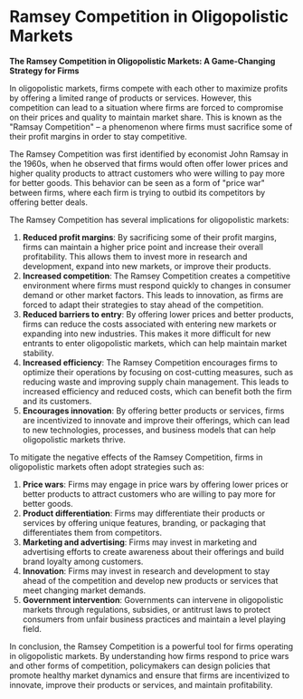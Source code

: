 # Ramsey Competition in Oligopolistic Markets

**The Ramsey Competition in Oligopolistic Markets: A Game-Changing Strategy for Firms**

In oligopolistic markets, firms compete with each other to maximize profits by offering a limited range of products or services. However, this competition can lead to a situation where firms are forced to compromise on their prices and quality to maintain market share. This is known as the "Ramsay Competition" – a phenomenon where firms must sacrifice some of their profit margins in order to stay competitive.

The Ramsey Competition was first identified by economist John Ramsay in the 1960s, when he observed that firms would often offer lower prices and higher quality products to attract customers who were willing to pay more for better goods. This behavior can be seen as a form of "price war" between firms, where each firm is trying to outbid its competitors by offering better deals.

The Ramsey Competition has several implications for oligopolistic markets:

1. **Reduced profit margins**: By sacrificing some of their profit margins, firms can maintain a higher price point and increase their overall profitability. This allows them to invest more in research and development, expand into new markets, or improve their products.
2. **Increased competition**: The Ramsey Competition creates a competitive environment where firms must respond quickly to changes in consumer demand or other market factors. This leads to innovation, as firms are forced to adapt their strategies to stay ahead of the competition.
3. **Reduced barriers to entry**: By offering lower prices and better products, firms can reduce the costs associated with entering new markets or expanding into new industries. This makes it more difficult for new entrants to enter oligopolistic markets, which can help maintain market stability.
4. **Increased efficiency**: The Ramsey Competition encourages firms to optimize their operations by focusing on cost-cutting measures, such as reducing waste and improving supply chain management. This leads to increased efficiency and reduced costs, which can benefit both the firm and its customers.
5. **Encourages innovation**: By offering better products or services, firms are incentivized to innovate and improve their offerings, which can lead to new technologies, processes, and business models that can help oligopolistic markets thrive.

To mitigate the negative effects of the Ramsey Competition, firms in oligopolistic markets often adopt strategies such as:

1. **Price wars**: Firms may engage in price wars by offering lower prices or better products to attract customers who are willing to pay more for better goods.
2. **Product differentiation**: Firms may differentiate their products or services by offering unique features, branding, or packaging that differentiates them from competitors.
3. **Marketing and advertising**: Firms may invest in marketing and advertising efforts to create awareness about their offerings and build brand loyalty among customers.
4. **Innovation**: Firms may invest in research and development to stay ahead of the competition and develop new products or services that meet changing market demands.
5. **Government intervention**: Governments can intervene in oligopolistic markets through regulations, subsidies, or antitrust laws to protect consumers from unfair business practices and maintain a level playing field.

In conclusion, the Ramsey Competition is a powerful tool for firms operating in oligopolistic markets. By understanding how firms respond to price wars and other forms of competition, policymakers can design policies that promote healthy market dynamics and ensure that firms are incentivized to innovate, improve their products or services, and maintain profitability.
